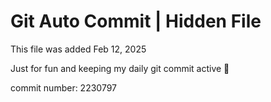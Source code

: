 # Git Auto Commit | Hidden File

This file was added Feb 12, 2025

Just for fun and keeping my daily git commit active 🤪

commit number: 2230797
